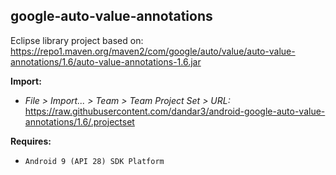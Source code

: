 ## google-auto-value-annotations

Eclipse library project based on:<br/>
https://repo1.maven.org/maven2/com/google/auto/value/auto-value-annotations/1.6/auto-value-annotations-1.6.jar

**Import:**
- _File > Import... > Team > Team Project Set > URL:_<br/>
  https://raw.githubusercontent.com/dandar3/android-google-auto-value-annotations/1.6/.projectset

**Requires:**
- `Android 9 (API 28) SDK Platform`